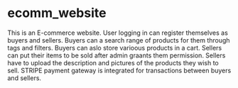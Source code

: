 # ecomm_website
This is an E-commerce website.
User logging in can register themselves as buyers and sellers.
Buyers can a search range of products for them through tags and filters.
Buyers can aslo store varioous products in a cart.
Sellers can put their items to be sold after admin graants them permission.
Sellers have to upload the description and pictures of the products they wish to sell.
STRIPE payment gateway is integrated for transactions between buyers and sellers.

